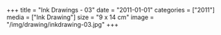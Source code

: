 +++
title = "Ink Drawings - 03"
date = "2011-01-01"
categories = ["2011"]
media = ["Ink Drawing"]
size = "9 x 14 cm"
image = "/img/drawing/inkdrawing-03.jpg"
+++
